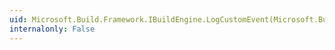 ```yaml
---
uid: Microsoft.Build.Framework.IBuildEngine.LogCustomEvent(Microsoft.Build.Framework.CustomBuildEventArgs)
internalonly: False
---
```

